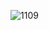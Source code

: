 ![1109](https://user-images.githubusercontent.com/113653315/200721667-9036f26a-6267-404f-ac99-56a5b9d40f28.png)
